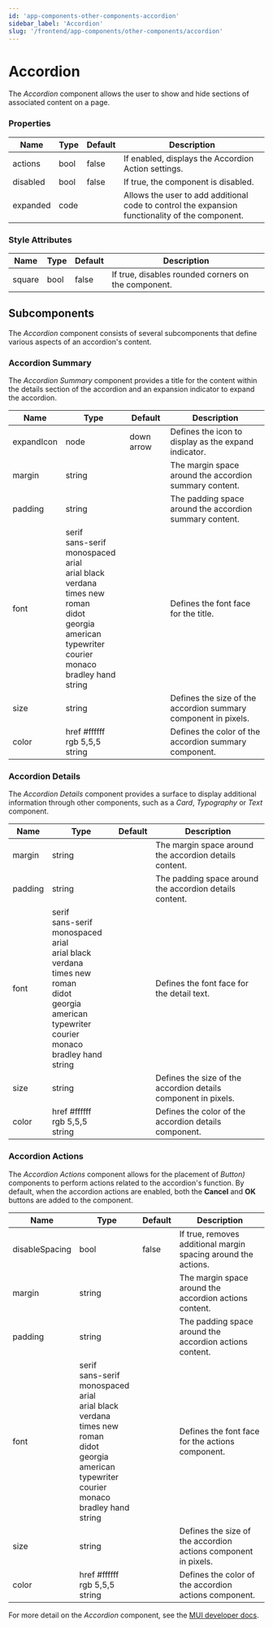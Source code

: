 ```yaml
---
id: 'app-components-other-components-accordion'
sidebar_label: 'Accordion'
slug: '/frontend/app-components/other-components/accordion'
---
```


# Accordion
The *Accordion* component allows the user to show and hide sections of associated content on a page.

### Properties
<table>
<thead>
<tr><th>Name</th><th>Type</th><th>Default</th><th>Description</th></tr>
</thead>
<tbody>
<tr><td>actions</td><td>bool</td><td>false</td><td>If enabled, displays the Accordion Action settings.</td></tr>
<tr><td>disabled</td><td>bool</td><td>false</td><td>If true, the component is disabled.</td></tr>
<tr><td>expanded</td><td>code</td><td></td><td>Allows the user to add additional code to control the expansion functionality of the component.</td></tr>
</tbody>
</table> 

### Style Attributes
<table>
<thead>
<tr><th>Name</th><th>Type</th><th>Default</th><th>Description</th></tr>
</thead>
<tbody>
<tr><td>square</td><td>bool</td><td>false</td><td>If true, disables rounded corners on the component.</td></tr>
</tbody>
</table> 

## Subcomponents
The *Accordion* component consists of several subcomponents that define various aspects of an accordion's content.

### Accordion Summary
The *Accordion Summary* component provides a title for the content within the details section of the accordion and an expansion indicator to expand the accordion.

<table>
<thead>
<tr><th>Name</th><th>Type</th><th>Default</th><th>Description</th></tr>
</thead>
<tbody>
<tr><td>expandIcon</td><td>node</td><td>down arrow</td><td>Defines the icon to display as the expand indicator.</td></tr>
<tr><td>margin</td><td>string</td><td></td><td>The margin space around the accordion summary content.</td></tr>
<tr><td>padding</td><td>string</td><td></td><td>The padding space around the accordion summary content.</td></tr>
<tr><td>font</td><td>serif<br/>sans-serif<br/>monospaced<br/>arial<br/>arial black<br/>verdana<br/>times new roman<br/>didot<br/>georgia<br/>american typewriter<br/>courier<br/>monaco<br/>bradley hand<br/>string</td><td></td><td>Defines the font face for the title.</td></tr>
<tr><td>size</td><td>string</td><td></td><td>Defines the size of the accordion summary component in pixels.</td></tr>
<tr><td>color</td><td>href #ffffff<br/>rgb 5,5,5<br/>string</td><td></td><td>Defines the color of the accordion summary component.</td></tr>
</tbody>
</table> 

### Accordion Details
The *Accordion Details* component provides a surface to display additional information through other components, such as a *Card*, *Typography* or *Text* component.

<table>
<thead>
<tr><th>Name</th><th>Type</th><th>Default</th><th>Description</th></tr>
</thead>
<tbody>
<tr><td>margin</td><td>string</td><td></td><td>The margin space around the accordion details content.</td></tr>
<tr><td>padding</td><td>string</td><td></td><td>The padding space around the accordion details content.</td></tr>
<tr><td>font</td><td>serif<br/>sans-serif<br/>monospaced<br/>arial<br/>arial black<br/>verdana<br/>times new roman<br/>didot<br/>georgia<br/>american typewriter<br/>courier<br/>monaco<br/>bradley hand<br/>string</td><td></td><td>Defines the font face for the detail text.</td></tr>
<tr><td>size</td><td>string</td><td></td><td>Defines the size of the accordion details component in pixels.</td></tr>
<tr><td>color</td><td>href #ffffff<br/>rgb 5,5,5<br/>string</td><td></td><td>Defines the color of the accordion details component.</td></tr>
</tbody>
</table> 

### Accordion Actions
The *Accordion Actions* component allows for the placement of *Button)* components to perform actions related to the accordion's function. By default, when the accordion actions are enabled, both the **Cancel** and **OK** buttons are added to the component.

<table>
<thead>
<tr><th>Name</th><th>Type</th><th>Default</th><th>Description</th></tr>
</thead>
<tbody>
<tr><td>disableSpacing</td><td>bool</td><td>false</td><td>If true, removes additional margin spacing around the actions.</td></tr>
<tr><td>margin</td><td>string</td><td></td><td>The margin space around the accordion actions content.</td></tr>
<tr><td>padding</td><td>string</td><td></td><td>The padding space around the accordion actions content.</td></tr>
<tr><td>font</td><td>serif<br/>sans-serif<br/>monospaced<br/>arial<br/>arial black<br/>verdana<br/>times new roman<br/>didot<br/>georgia<br/>american typewriter<br/>courier<br/>monaco<br/>bradley hand<br/>string</td><td></td><td>Defines the font face for the actions component.</td></tr>
<tr><td>size</td><td>string</td><td></td><td>Defines the size of the accordion actions component in pixels.</td></tr>
<tr><td>color</td><td>href #ffffff<br/>rgb 5,5,5<br/>string</td><td></td><td>Defines the color of the accordion actions component.</td></tr>
</tbody>
</table> 

For more detail on the *Accordion* component, see the [MUI developer docs](https://mui.com/material-ui/api/accordion/).